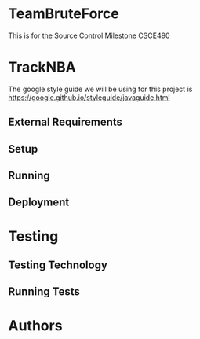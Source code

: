 # TeamBruteForce
This is for the Source Control Milestone CSCE490
# TrackNBA
The google style guide we will be using for this project is https://google.github.io/styleguide/javaguide.html
## External Requirements
## Setup
## Running
## Deployment
# Testing
## Testing Technology
## Running Tests
# Authors
Jacob Krawczyk: krawczj@email.sc.edu
Rahul Subramanian: rahuls@email.sc.edu
Dreyson Clark: dreyson@email.sc.edu
